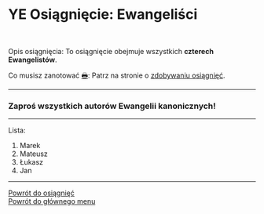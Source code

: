 # <span class="status status-list"><span class="status status-list">YE</span> Osiągnięcie: Ewangeliści</span>
<br />

<span class="status status-title">Opis osiągnięcia:</span> To osiągnięcie obejmuje wszystkich **czterech Ewangelistów**.
<br />

<span class="status status-title">Co musisz zanotować [🖶](wszystkie_materialy_do_pobrania.md#osiagniecie-ewangelisci):</span> Patrz na stronie o [zdobywaniu osiągnięć](jak_zdobywac_osiagniecia.md).
<br />

---
### <div class="colored centered">Zaproś wszystkich autorów Ewangelii kanonicznych!</div>

---
<span class="status status-title">Lista:</span>
1. Marek
1. Mateusz
1. Łukasz
1. Jan

---
[Powrót do osiągnięć](jak_zdobywac_osiagniecia.md)  
[Powrót do głównego menu](index.md)
